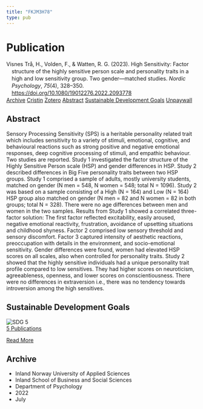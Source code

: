 ```yaml
---
title: "FKJM3H78"
type: pub
---
```

<h1>Publication</h1>
<article id="csl-bib-container-FKJM3H78" class="csl-bib-container">
  <div class="csl-bib-body" style="line-height: 1.35; padding-left: 1em; text-indent:-1em;">
  <div class="csl-entry">Visnes Tr&#xE5;, H., Volden, F., &amp; Watten, R. G. (2023). High Sensitivity: Factor structure of the highly sensitive person scale and personality traits in a high and low sensitivity group. Two gender&#x2014;matched studies. <i>Nordic Psychology</i>, <i>75</i>(4), 328&#x2013;350. <a href="https://doi.org/10.1080/19012276.2022.2093778">https://doi.org/10.1080/19012276.2022.2093778</a></div>
</div>
  <div class="csl-bib-buttons">
    <a href="#taxonomy-article-FKJM3H78" class="csl-bib-button">Archive</a>
    <a href="https://app.cristin.no/results/show.jsf?id=2038073" alt="Cristin URL" class="csl-bib-button">Cristin</a>
    <a href="http://zotero.org/groups/5402882/items/FKJM3H78" alt="Zotero URL" class="csl-bib-button">Zotero</a>
    <a href="#abstract-article-FKJM3H78" class="csl-bib-button">Abstract</a>
    <a href="#sdg-article-FKJM3H78" class="csl-bib-button">Sustainable Development Goals</a>
    <a href="https://www.tandfonline.com/doi/pdf/10.1080/19012276.2022.2093778?needAccess=true" class="csl-bib-button">Unpaywall</a>
  </div>
  <div id="csl-bib-meta-container-FKJM3H78"></div>
</article>
<div id="csl-bib-meta-FKJM3H78" class="csl-bib-meta">
  <article id="abstract-article-FKJM3H78" class="abstract-article">
    <h1>Abstract</h1>
    Sensory Processing Sensitivity (SPS) is a heritable personality related trait which includes sensitivity to a variety of stimuli, emotional, cognitive, and behavioural reactions such as strong positive and negative emotional responses, deep cognitive processing of stimuli, and empathic behaviour. Two studies are reported. Study 1 investigated the factor structure of the Highly Sensitive Person scale (HSP) and gender differences in HSP. Study 2 described differences in Big Five personality traits between two HSP groups. Study 1 comprised a sample of adults, mostly university students, matched on gender (N men = 548, N women = 548; total N = 1096). Study 2 was based on a sample consisting of a High (N = 164) and Low (N = 164) HSP group also matched on gender (N men = 82 and N women = 82 in both groups; total N = 328). There were no age differences between men and women in the two samples. Results from Study 1 showed a correlated three-factor solution: The first factor reflected excitability, easily aroused, negative emotional reactivity, frustration, avoidance of upsetting situations and childhood shyness. Factor 2 comprised low sensory threshold and sensory discomfort. Factor 3 captured intensity of aesthetic reactions, preoccupation with details in the environment, and socio-emotional sensitivity. Gender differences were found, women had elevated HSP scores on all scales, also when controlled for personality traits. Study 2 showed that the highly sensitive individuals had a unique personality trait profile compared to low sensitives. They had higher scores on neuroticism, agreeableness, openness, and lower scores on conscientiousness. There were no differences in extraversion i.e., there was no tendency towards introversion among the high sensitives.
  </article>
  <article id="sdg-article-FKJM3H78" class="sdg-article">
    <h1>Sustainable Development Goals</h1>
    <div class="sdg-container"><div id="sdg5" class="sdg"> <img src="{{< params subfolder >}}images/sdg/sdg05_en.png" class="image" alt="SDG 5"> <div class="sdg-overlay"> <a href="{{< params subfolder >}}en/archive/?sdg=5#archive" class="sdg-publication-count"><span>5</span> Publications</a> <p><a href="https://sdgs.un.org/goals/goal5" class="sdg-read-more">Read More</a></p> </div> </div></div>
  </article>
  <article id="taxonomy-article-FKJM3H78" class="taxonomy-article">
    <h1>Archive</h1>
    <ul>
      <li>Inland Norway University of Applied Sciences</li>
      <li>Inland School of Business and Social Sciences</li>
      <li>Department of Psychology</li>
      <li>2022</li>
      <li>July</li>
    </ul>
  </article>
</div>
